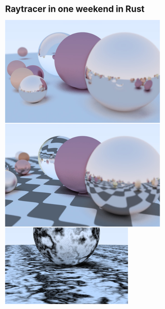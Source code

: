 # Raytracer in one weekend in Rust


![ScreenShot](https://raw.githubusercontent.com/gvergnaud/raytracer-rust/master/images/img.jpg)
![ScreenShot](https://raw.githubusercontent.com/gvergnaud/raytracer-rust/master/images/img-checker.jpg)
![ScreenShot](https://raw.githubusercontent.com/gvergnaud/raytracer-rust/master/images/img-marble.jpg)

